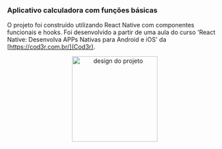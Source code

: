 ### Aplicativo calculadora com funções básicas

O projeto foi construído utilizando React Native com componentes funcionais e hooks. Foi desenvolvido a partir de uma aula do curso 'React Native: Desenvolva APPs Nativas para Android e iOS' da [https://cod3r.com.br/](Cod3r).

<p align="center">
   <img alt="design do projeto" width="200px" src="https://user-images.githubusercontent.com/70728380/154359833-20e4bf66-4c98-4701-9228-2c58fc7c65e8.png" />
<p>
